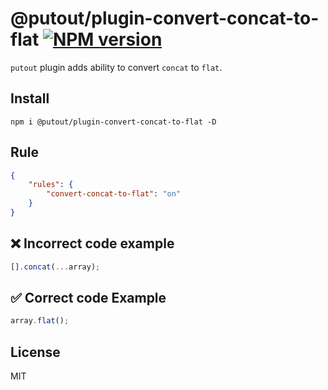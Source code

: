 # @putout/plugin-convert-concat-to-flat [![NPM version][NPMIMGURL]][NPMURL]

[NPMIMGURL]: https://img.shields.io/npm/v/@putout/plugin-convert-concat-to-flat.svg?style=flat&longCache=true
[NPMURL]: https://npmjs.org/package/@putout/plugin-convert-concat-to-flat "npm"

`putout` plugin adds ability to convert `concat` to `flat`.

## Install

```
npm i @putout/plugin-convert-concat-to-flat -D
```

## Rule

```json
{
    "rules": {
        "convert-concat-to-flat": "on"
    }
}
```

## ❌ Incorrect code example

```js
[].concat(...array);
```

## ✅ Correct code Example

```js
array.flat();
```

## License

MIT
